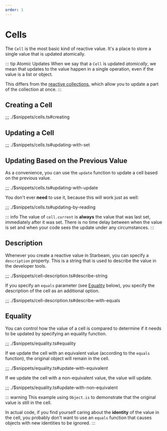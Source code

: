 ```yaml
---
order: 1
---
```


# Cells

The `Cell` is the most basic kind of reactive value. It's a place to store a single value that is updated atomically.

::: tip Atomic Updates
When we say that a `Cell` is updated _atomically_, we mean that updates to the value happen in a single operation, even if the value is a list or object.

This differs from the [reactive collections](../3-collections/README.md), which allow you to update a part of the collection at once.
:::

## Creating a Cell

;;; ./$snippets/cells.ts#creating

## Updating a Cell

;;; ./$snippets/cells.ts#updating-with-set

## Updating Based on the Previous Value

As a convenience, you can use the `update` function to update a cell based on the previous value.

;;; ./$snippets/cells.ts#updating-with-update

You don't ever **need** to use it, because this will work just as well:

;;; ./$snippets/cells.ts#updating-by-reading

::: info
The value of `cell.current` is **always** the value that was last set, immediately after it was set. There is no time delay between when the value is set and when your code sees the update under any circumstances.
:::

## Description

Whenever you create a reactive value in Starbeam, you can specify a `description` property. This is a string that is used to describe the value in the developer tools.

;;; ./$snippets/cell-description.ts#describe-string

If you specify an `equals` parameter (see [Equality](#equality) below), you specify the description of the cell as an additional option.

;;; ./$snippets/cell-description.ts#describe-with-equals

## Equality

You can control how the value of a cell is compared to determine if it needs to be updated by specifying an equality function.

;;; ./$snippets/equality.ts#equality

If we update the cell with an equivalent value (according to the `equals` function), the original object will remain in the cell.

;;; ./$snippets/equality.ts#update-with-equivalent

If we update the cell with a non-equivalent value, the value will update.

;;; ./$snippets/equality.ts#update-with-non-equivalent

::: warning
This example using `Object.is` to demonstrate that the original value is still in the cell.

In actual code, if you find yourself caring about the **identity** of the value in the cell, you probably don't want to use an `equals` function that causes objects with new identities to be ignored.
:::

